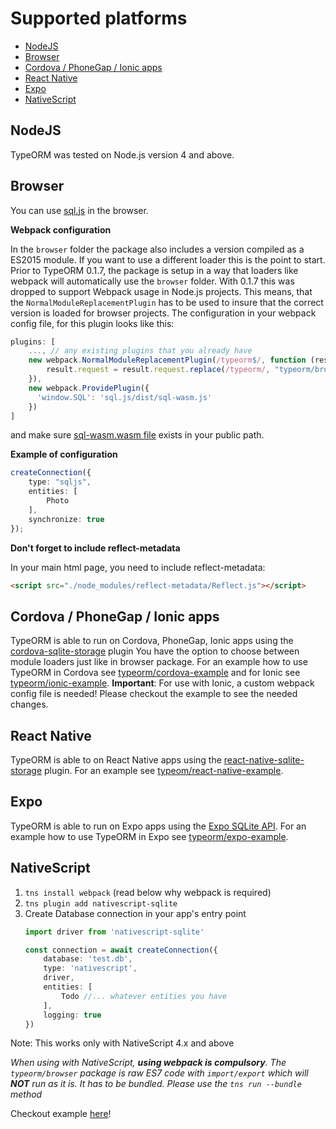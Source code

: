 # Supported platforms

* [NodeJS](#nodejs)
* [Browser](#browser)
* [Cordova / PhoneGap / Ionic apps](#cordova--phonegap--ionic-apps)
* [React Native](#react-native)
* [Expo](#expo)
* [NativeScript](#nativescript)

## NodeJS

TypeORM was tested on Node.js version 4 and above. 

## Browser

You can use [sql.js](https://github.com/kripken/sql.js) in the browser.

**Webpack configuration**
    
In the `browser` folder the package also includes a version compiled as a ES2015 module. If you want to use a different loader this is the point to start. Prior to TypeORM 0.1.7, the package is setup in a way that loaders like webpack will automatically use the `browser` folder. With 0.1.7 this was dropped to support Webpack usage in Node.js projects. This means, that the `NormalModuleReplacementPlugin` has to be used to insure that the correct version is loaded for browser projects. The configuration in your webpack config file, for this plugin looks like this:

```js
plugins: [
    ..., // any existing plugins that you already have
    new webpack.NormalModuleReplacementPlugin(/typeorm$/, function (result) {
        result.request = result.request.replace(/typeorm/, "typeorm/browser");
    }),
    new webpack.ProvidePlugin({
      'window.SQL': 'sql.js/dist/sql-wasm.js'
    })
]
```

and make sure [sql-wasm.wasm file](https://github.com/sql-js/sql.js/blob/master/README.md#downloadingusing) exists in your public path.

**Example of configuration**

```typescript
createConnection({
    type: "sqljs",
    entities: [
        Photo
    ],
    synchronize: true
});
```

**Don't forget to include reflect-metadata**
    
In your main html page, you need to include reflect-metadata:

```html
<script src="./node_modules/reflect-metadata/Reflect.js"></script>
```

## Cordova / PhoneGap / Ionic apps

TypeORM is able to run on Cordova, PhoneGap, Ionic apps using the
[cordova-sqlite-storage](https://github.com/litehelpers/Cordova-sqlite-storage) plugin
You have the option to choose between module loaders just like in browser package. 
For an example how to use TypeORM in Cordova see [typeorm/cordova-example](https://github.com/typeorm/cordova-example) and for Ionic see [typeorm/ionic-example](https://github.com/typeorm/ionic-example). **Important**: For use with Ionic, a custom webpack config file is needed! Please checkout the example to see the needed changes.

## React Native
TypeORM is able to on React Native apps using the [react-native-sqlite-storage](https://github.com/andpor/react-native-sqlite-storage) plugin. For an example see [typeom/react-native-example](https://github.com/typeorm/react-native-example).

## Expo

TypeORM is able to run on Expo apps using the [Expo SQLite API](https://docs.expo.io/versions/latest/sdk/sqlite/). For an example how to use TypeORM in Expo see [typeorm/expo-example](https://github.com/typeorm/expo-example).

## NativeScript

1. `tns install webpack` (read below why webpack is required)
2. `tns plugin add nativescript-sqlite`
3. Create Database connection in your app's entry point
    ```typescript
    import driver from 'nativescript-sqlite'

    const connection = await createConnection({
        database: 'test.db',
        type: 'nativescript',
        driver,
        entities: [
            Todo //... whatever entities you have
        ],
        logging: true
    })
    ```

Note: This works only with NativeScript 4.x and above

_When using with NativeScript, **using webpack is compulsory**.
The `typeorm/browser` package is raw ES7 code with `import/export`
which will **NOT** run as it is. It has to be bundled.
Please use the `tns run --bundle` method_

Checkout example [here](https://github.com/championswimmer/nativescript-vue-typeorm-sample)!
